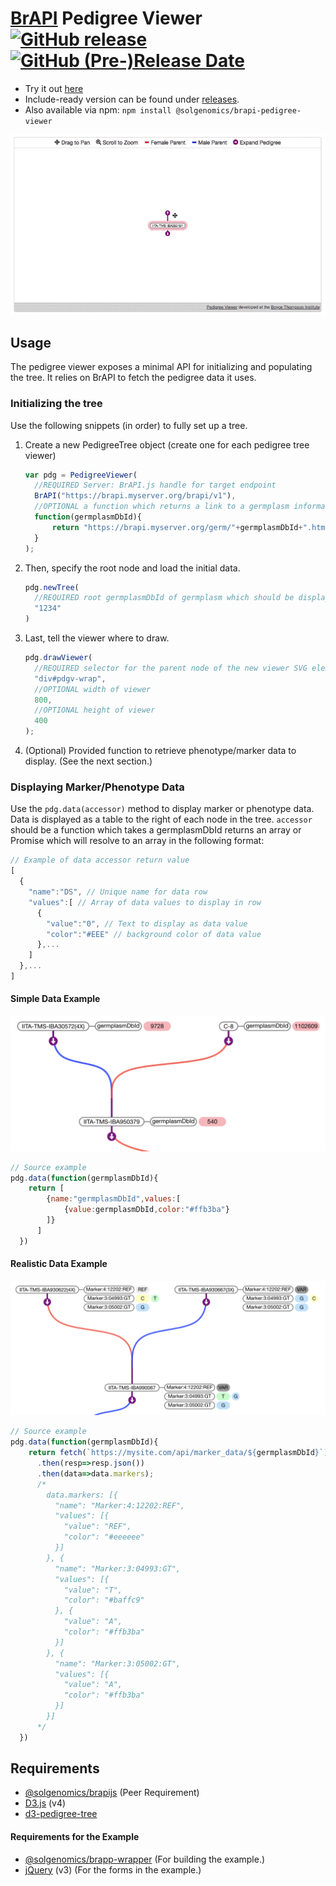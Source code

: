 # [BrAPI](https://github.com/plantbreeding/API) Pedigree Viewer [![GitHub release](https://img.shields.io/github/release/solgenomics/brapi-pedigree-viewer.svg)](https://github.com/solgenomics/BrAPI-Pedigree-Viewer/releases) [![GitHub (Pre-)Release Date](https://img.shields.io/github/release-date-pre/solgenomics/brapi-pedigree-viewer.svg)](https://github.com/solgenomics/BrAPI-Pedigree-Viewer/releases)
- Try it out [here](https://solgenomics.github.io/BrAPI-Pedigree-Viewer/example)
- Include-ready version can be found under [releases](https://github.com/solgenomics/BrAPI-Pedigree-Viewer/releases).
- Also available via npm: `npm install @solgenomics/brapi-pedigree-viewer` 

![GIF of Example Implementation](readme_files/example.gif)

## Usage

The pedigree viewer exposes a minimal API for initializing and populating the tree. It relies on BrAPI to fetch the pedigree data it uses. 

### Initializing the tree

Use the following snippets (in order) to fully set up a tree.

1. Create a new PedigreeTree object (create one for each pedigree tree viewer)
    ```js
    var pdg = PedigreeViewer(
      //REQUIRED Server: BrAPI.js handle for target endpoint
      BrAPI("https://brapi.myserver.org/brapi/v1"),
      //OPTIONAL a function which returns a link to a germplasm information page, returning null will create a node without a link.
      function(germplasmDbId){ 
          return "https://brapi.myserver.org/germ/"+germplasmDbId+".html";
      }
    );
    ```
2. Then, specify the root node and load the initial data.
    ```js
    pdg.newTree(
      //REQUIRED root germplasmDbId of germplasm which should be displayed on start (highlighted in pink)
      "1234"
    )
    ```
3. Last, tell the viewer where to draw.
    ```js
    pdg.drawViewer(
      //REQUIRED selector for the parent node of the new viewer SVG element.
      "div#pdgv-wrap", 
      //OPTIONAL width of viewer
      800, 
      //OPTIONAL height of viewer
      400
    );
    ```
4. (Optional) Provided function to retrieve phenotype/marker data to display. (See the next section.)

### Displaying Marker/Phenotype Data

Use the `pdg.data(accessor)` method to display marker or phenotype data. Data is displayed as a table to the right of each node in the tree. `accessor` should be a function which takes a germplasmDbId returns an array or Promise which will resolve to an array in the following format:
```js
// Example of data accessor return value
[
  {
    "name":"DS", // Unique name for data row
    "values":[ // Array of data values to display in row
      {
        "value":"0", // Text to display as data value
        "color":"#EEE" // background color of data value
      },...
    ]
  },...
]
```
#### Simple Data Example
![PNG of Simple Data Example](readme_files/data1.png)
```js
// Source example
pdg.data(function(germplasmDbId){
    return [
        {name:"germplasmDbId",values:[
            {value:germplasmDbId,color:"#ffb3ba"}
        ]}
      ]
  })    
```

#### Realistic Data Example
![PNG of Realistic Data Example](readme_files/data2.png)
```js
// Source example
pdg.data(function(germplasmDbId){
    return fetch(`https://mysite.com/api/marker_data/${germplasmDbId}`)
      .then(resp=>resp.json())
      .then(data=>data.markers);
      /*
        data.markers: [{
          "name": "Marker:4:12202:REF",
          "values": [{
            "value": "REF",
            "color": "#eeeeee"
          }]
        }, {
          "name": "Marker:3:04993:GT",
          "values": [{
            "value": "T",
            "color": "#baffc9"
          }, {
            "value": "A",
            "color": "#ffb3ba"
          }]
        }, {
          "name": "Marker:3:05002:GT",
          "values": [{
            "value": "A",
            "color": "#ffb3ba"
          }]
        }]
      */
  })    
```

## Requirements
- [@solgenomics/brapijs](https://github.com/solgenomics/BrAPI.js) (Peer Requirement)
- [D3.js](https://github.com/d3/d3) (v4)
- [d3-pedigree-tree](https://github.com/solgenomics/d3-pedigree-tree)
#### Requirements for the Example
- [@solgenomics/brapp-wrapper](https://github.com/solgenomics/BrApp-Wrapper) (For building the example.)
- [jQuery](https://github.com/jquery/jquery) (v3) (For the forms in the example.)
